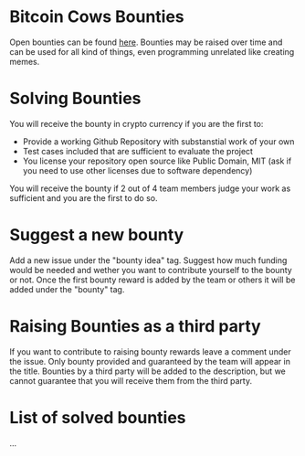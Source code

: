 # Bitcoin Cows Bounties

Open bounties can be found [here](https://github.com/bitcoincows/bounties/issues). Bounties may be raised over time and can be used for all kind of things, even programming unrelated like creating memes.

# Solving Bounties
You will receive the bounty in crypto currency if you are the first to:
- Provide a working Github Repository with substanstial work of your own
- Test cases included that are sufficient to evaluate the project
- You license your repository open source like Public Domain, MIT (ask if you need to use other licenses due to software dependency)

You will receive the bounty if 2 out of 4 team members judge your work as sufficient and you are the first to do so.

# Suggest a new bounty
Add a new issue under the "bounty idea" tag. Suggest how much funding would be needed and wether you want to contribute yourself to the bounty or not. Once the first bounty reward is added by the team or others it will be added under the "bounty" tag.

# Raising Bounties as a third party
If you want to contribute to raising bounty rewards leave a comment under the issue. Only bounty provided and guaranteed by the team will appear in the title. Bounties by a third party will be added to the description, but we cannot guarantee that you will receive them from the third party.

# List of solved bounties
...
